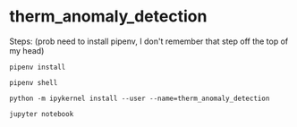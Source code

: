 # therm_anomaly_detection

Steps:
(prob need to install pipenv, I don't remember that step off the top of my head)

`pipenv install`

`pipenv shell`

`python -m ipykernel install --user --name=therm_anomaly_detection`

`jupyter notebook`
